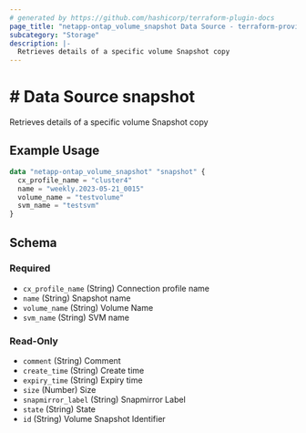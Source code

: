 ```yaml
---
# generated by https://github.com/hashicorp/terraform-plugin-docs
page_title: "netapp-ontap_volume_snapshot Data Source - terraform-provider-netapp-ontap"
subcategory: "Storage"
description: |-
  Retrieves details of a specific volume Snapshot copy
---
```


# # Data Source snapshot

Retrieves details of a specific volume Snapshot copy

## Example Usage
```terraform
data "netapp-ontap_volume_snapshot" "snapshot" {
  cx_profile_name = "cluster4"
  name = "weekly.2023-05-21_0015"
  volume_name = "testvolume"
  svm_name = "testsvm"
}
```



<!-- schema generated by tfplugindocs -->
## Schema

### Required

- `cx_profile_name` (String) Connection profile name
- `name` (String) Snapshot name
- `volume_name` (String) Volume Name
- `svm_name` (String) SVM name

### Read-Only

- `comment` (String) Comment
- `create_time` (String) Create time
- `expiry_time` (String) Expiry time
- `size` (Number) Size
- `snapmirror_label` (String) Snapmirror Label
- `state` (String) State
- `id` (String) Volume Snapshot Identifier


